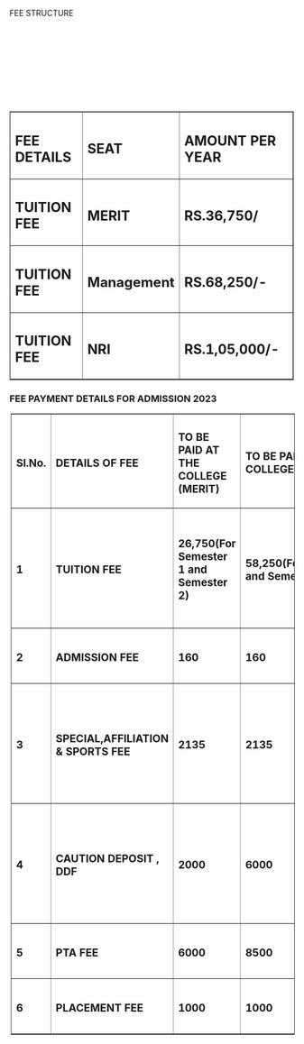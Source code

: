 FEE STRUCTURE
<table border="1">
<tr><td><h2>FEE DETAILS</h2> </td><td><h2>SEAT</h2></td><td><h2>AMOUNT PER YEAR</h2></td></tr>
<tr><td><h2>TUITION FEE</h2></td><td><h2>MERIT</h2></td><td><h2>RS.36,750/</h2></td></tr>
<tr><td><h2>TUITION FEE</h2></td><td><h2>Management</h2></td><td><h2>RS.68,250/-</h2></td><br/><br/><br/><br/></tr>
<tr><td><h2>TUITION FEE</h2></td><td><h2>NRI</h2></td><td><h2>RS.1,05,000/-</h2></td><br/><br/><br/><br/></tr>
</table>
<p>
<h3>FEE PAYMENT DETAILS FOR ADMISSION 2023 </h3></p>
<table border="1" cellpadding="10" style="border-collapse:collapse; margin-left:2px; border-color:#999">
<tr>
<td><h3><strong>Sl.No.</strong></h3></td>
<td><h3><strong>DETAILS OF FEE</strong></h3></td>
<td><h3><strong>TO BE PAID AT THE COLLEGE (MERIT)</strong></h3></td>
<td><h3><strong>TO BE PAID AT THE COLLEGE(MANAGEMENT)</strong></h3></td>
<td><h3><strong>METHOD OF REMITTANCE</strong></h3></td>
</tr>
<td><h3><strong>1</strong></h3></td>
<td><h3><strong>TUITION FEE</strong></h3></td>
<td><h3><strong>26,750(For Semester 1 and Semester 2)</strong></h3></td>
<td><h3><strong>58,250(For Semester 1 and Semester 2)</strong></h3></td>
<td><h3><strong>DEMAND DRAFT IN FAVOUR OF FINANCE OFFICER, UNIVERSITY OF KERALA</strong></h3></td>

<tr>
<td><h3><strong>2</strong></h3></td>
<td><h3><strong>ADMISSION FEE</strong></h3></td>
<td><h3><strong>160</strong></h3></td>
<td><h3><strong>160</strong></h3></td>
<td><h3><strong>BY CASH AT COLLEGE</strong></h3></td>
</tr>
<tr>
<td><h3><strong>3</strong></h3></td>
<td><h3><strong>SPECIAL,AFFILIATION &amp; SPORTS FEE</strong></h3></td>
<td><h3><strong>2135</strong></h3></td>
<td><h3><strong>2135</strong></h3></td>
<td><h3><strong>DEMAND DRAFT IN FAVOUR OF FINANCE OFFICER, UNIVERSITY OF KERALA</strong></h3></td>
</tr>
<tr>
<td><h3><strong>4</strong></h3></td>
<td><h3><strong>CAUTION DEPOSIT , DDF</strong></h3></td>
<td><h3><strong>2000</strong></h3></td>
<td><h3><strong>6000</strong></h3></td>
<td><h3><strong>DEMAND DRAFT IN FAVOUR OF FINANCE OFFICER, UNIVERSITY OF KERALA</strong></h3></td>
</tr>
<tr>
<td><h3><strong>5</strong></h3></td>
<td><h3><strong>PTA FEE</strong></h3></td>
<td><h3><strong>6000</strong></h3></td>
<td><h3><strong>8500</strong></h3></td>
<td><h3><strong>BY CASH AT COLLEGE</strong></h3></td>
</tr>
<tr>
<td><h3><strong>6</strong></h3></td>
<td><h3><strong>PLACEMENT FEE</strong></h3></td>
<td><h3><strong>1000</strong></h3></td>
<td><h3><strong>1000</strong></h3></td>
<td><h3><strong>BY CASH AT COLLEGE</strong></h3></td>
</tr>
</table> </div>
